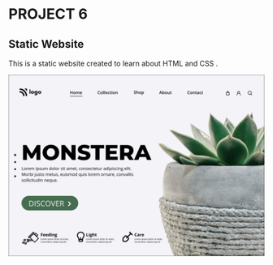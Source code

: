 # PROJECT 6
## Static Website

This is a static website created to learn about HTML and CSS .

![website](/Thumbnail.png)